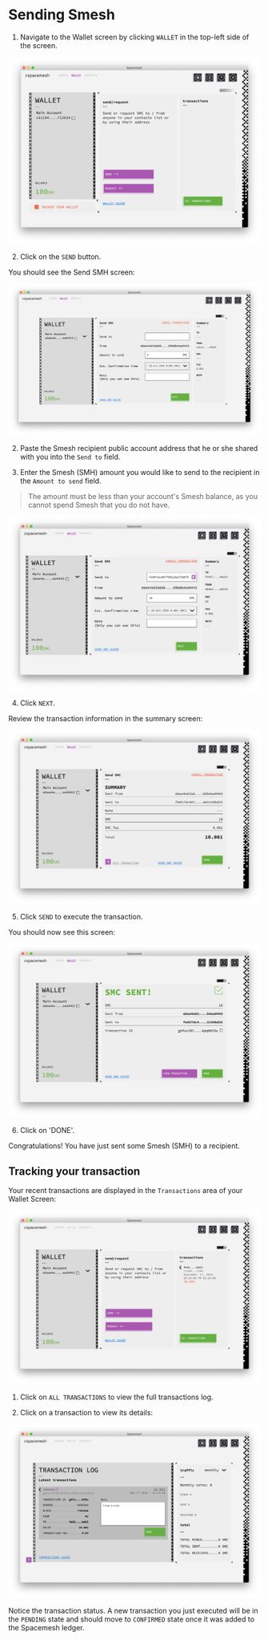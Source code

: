 # Sending Smesh

1. Navigate to the Wallet screen by clicking `WALLET` in the top-left side of the screen.

![](images/v1.0/wallet_screen.png)

2. Click on the `SEND` button.

You should see the Send SMH screen:

![](images/v1.0/send_smc_tx.png)

2. Paste the Smesh recipient public account address that he or she shared with you into the `Send to` field.

3. Enter the Smesh (SMH) amount you would like to send to the recipient in the `Amount to send` field.

> The amount must be less than your account's Smesh balance, as you cannot spend Smesh that you do not have.

![](images/v1.0/send_smc_tx_1.png)

4. Click `NEXT`.

Review the transaction information in the summary screen:

![](images/v1.0/send_smc_tx_review.png)

5. Click `SEND` to execute the transaction.

You should now see this screen:

![](images/v1.0/send_smc_tx_sent.png)

6. Click on 'DONE'.

Congratulations! You have just sent some Smesh (SMH) to a recipient.

## Tracking your transaction

Your recent transactions are displayed in the `Transactions` area of your Wallet Screen:

![](images/v1.0/wallet_tx_view.png)

1. Click on `ALL TRANSACTIONS` to view the full transactions log.

2. Click on a transaction to view its details:

![](images/v1.0/tx_log_details.png)

Notice the transaction status. A new transaction you just executed will be in the `PENDING` state and should move to `CONFIRMED` state once it was added to the Spacemesh ledger.
